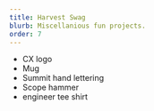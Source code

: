 ```yaml
---
title: Harvest Swag
blurb: Miscellanious fun projects.
order: 7
---
```


- CX logo
- Mug
- Summit hand lettering
- Scope hammer
- engineer tee shirt
